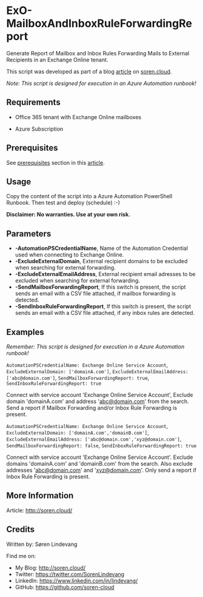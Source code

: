 ExO-MailboxAndInboxRuleForwardingReport
===========
Generate Report of Mailbox and Inbox Rules Forwarding Mails to External Recipients in an Exchange Online tenant.

This script was developed as part of a blog [article] on [soren.cloud].

*Note: This script is designed for execution in an Azure Automation runbook!*


## Requirements
* Office 365 tenant with Exchange Online mailboxes 
 
* Azure Subscription


## Prerequisites
See [prerequisites] section in this [article].

## Usage
Copy the content of the script into a Azure Automation PowerShell Runbook. Then test and deploy (schedule) :-)

**Disclaimer: No warranties. Use at your own risk.**

## Parameters
* **-AutomationPSCredentialName**, Name of the Automation Credential used when connecting to Exchange Online.
* **-ExcludeExternalDomain**, External recipient domains to be excluded when searching for external forwarding.
* **-ExcludeExternalEmailAddress**, External recipient email adresses to be excluded when searching for external forwarding.
* **-SendMailboxForwardingReport**, If this switch is present, the script sends an email with a CSV file attached, if mailbox forwarding is detected.
* **-SendInboxRuleForwardingReport**, If this switch is present, the script sends an email with a CSV file attached, if any inbox rules are detected.

## Examples
*Remember: This script is designed for execution in a Azure Automation runbook!*

`AutomationPSCredentialName: Exchange Online Service Account`, `ExcludeExternalDomain: ['domainA.com']`, `ExcludeExternalEmailAddress: ['abc@domain.com']`, `SendMailboxForwardingReport: true`, `SendInboxRuleForwardingReport: true`

Connect with service account 'Exchange Online Service Account', Exclude domain 'domainA.com' and address 'abc@domain.com' from the search. Send a report if Mailbox Forwarding and/or Inbox Rule Forwarding is present.

`AutomationPSCredentialName: Exchange Online Service Account`, `ExcludeExternalDomain: ['domainA.com','domainB.com']`, `ExcludeExternalEmailAddress: ['abc@domain.com','xyz@domain.com']`, `SendMailboxForwardingReport: false`, `SendInboxRuleForwardingReport: true`

Connect with service account 'Exchange Online Service Account'. Exclude domains 'domainA.com' and 'domainB.com' from the search. Also exclude addresses 'abc@domain.com' and 'xyz@domain.com'. Only send a report if Inbox Rule Forwarding is present.

## More Information
Article: <http://soren.cloud/>


## Credits
Written by: Søren Lindevang

Find me on:

* My Blog: <http://soren.cloud/>
* Twitter: <https://twitter.com/SorenLindevang>
* LinkedIn: <https://www.linkedin.com/in/lindevang/>
* GitHub: <https://github.com/soren-cloud>

[article]: http://soren.cloud/o365-secure-score-azure-automation-part-2-external-forwarding-report/
[my blog]: http://soren.cloud/
[soren.cloud]: http://soren.cloud/
[prerequisites]: http://soren.cloud/o365-secure-score-azure-automation-part-2-external-forwarding-report/#Prerequisites